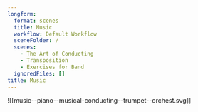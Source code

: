 ```yaml
---
longform:
  format: scenes
  title: Music
  workflow: Default Workflow
  sceneFolder: /
  scenes:
    - The Art of Conducting
    - Transposition
    - Exercises for Band
  ignoredFiles: []
title: Music
---
```

![[music--piano--musical-conducting--trumpet--orchest.svg]]